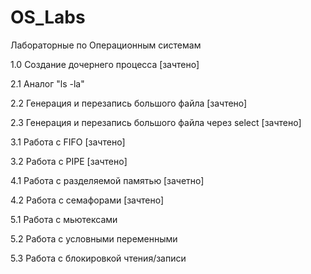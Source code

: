 # OS_Labs

Лабораторные по Операционным системам

1.0 Создание дочернего процесса [зачтено]

2.1 Аналог "ls -la"

2.2 Генерация и перезапись большого файла [зачтено]

2.3 Генерация и перезапись большого файла через select [зачтено]

3.1 Работа с FIFO [зачтено]

3.2 Работа с PIPE [зачтено]

4.1 Работа с разделяемой памятью [зачетно]

4.2 Работа с семафорами [зачтено]

5.1 Работа с мьютексами

5.2 Работа с условными переменными

5.3 Работа с блокировкой чтения/записи
